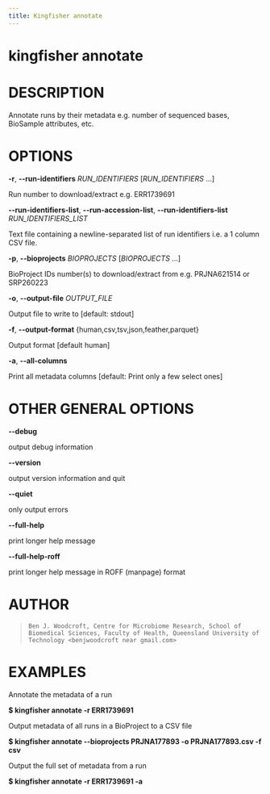 ```yaml
---
title: Kingfisher annotate
---
```

# kingfisher annotate

# DESCRIPTION

Annotate runs by their metadata e.g. number of sequenced bases,
BioSample attributes, etc.

# OPTIONS

**-r**, **\--run-identifiers** *RUN_IDENTIFIERS* [*RUN_IDENTIFIERS* \...]

  Run number to download/extract e.g. ERR1739691

**\--run-identifiers-list**, **\--run-accession-list**, **\--run-identifiers-list** *RUN_IDENTIFIERS_LIST*

  Text file containing a newline-separated list of run identifiers
    i.e. a 1 column CSV file.

**-p**, **\--bioprojects** *BIOPROJECTS* [*BIOPROJECTS* \...]

  BioProject IDs number(s) to download/extract from e.g. PRJNA621514
    or SRP260223

**-o**, **\--output-file** *OUTPUT_FILE*

  Output file to write to [default: stdout]

**-f**, **\--output-format** {human,csv,tsv,json,feather,parquet}

  Output format [default human]

**-a**, **\--all-columns**

  Print all metadata columns [default: Print only a few select ones]

# OTHER GENERAL OPTIONS

**\--debug**

  output debug information

**\--version**

  output version information and quit

**\--quiet**

  only output errors

**\--full-help**

  print longer help message

**\--full-help-roff**

  print longer help message in ROFF (manpage) format

# AUTHOR

>     Ben J. Woodcroft, Centre for Microbiome Research, School of Biomedical Sciences, Faculty of Health, Queensland University of Technology <benjwoodcroft near gmail.com>

# EXAMPLES

Annotate the metadata of a run

  **\$ kingfisher annotate -r ERR1739691**

Output metadata of all runs in a BioProject to a CSV file

  **\$ kingfisher annotate \--bioprojects PRJNA177893 -o
    PRJNA177893.csv -f csv**

Output the full set of metadata from a run

  **\$ kingfisher annotate -r ERR1739691 -a**
